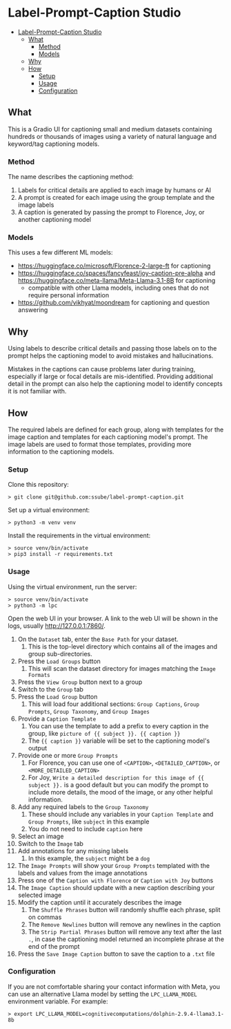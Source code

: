 # Label-Prompt-Caption Studio

- [Label-Prompt-Caption Studio](#label-prompt-caption-studio)
  - [What](#what)
    - [Method](#method)
    - [Models](#models)
  - [Why](#why)
  - [How](#how)
    - [Setup](#setup)
    - [Usage](#usage)
    - [Configuration](#configuration)

## What

This is a Gradio UI for captioning small and medium datasets containing hundreds or thousands of images using a variety
of natural language and keyword/tag captioning models.

### Method

The name describes the captioning method:

1. Labels for critical details are applied to each image by humans or AI
2. A prompt is created for each image using the group template and the image labels
3. A caption is generated by passing the prompt to Florence, Joy, or another captioning model

### Models

This uses a few different ML models:

- https://huggingface.co/microsoft/Florence-2-large-ft for captioning
- https://huggingface.co/spaces/fancyfeast/joy-caption-pre-alpha and https://huggingface.co/meta-llama/Meta-Llama-3.1-8B for captioning
  - compatible with other Llama models, including ones that do not require personal information
- https://github.com/vikhyat/moondream for captioning and question answering

## Why

Using labels to describe critical details and passing those labels on to the prompt helps the captioning model to
avoid mistakes and hallucinations.

Mistakes in the captions can cause problems later during training, especially if large or focal details are
mis-identified. Providing additional detail in the prompt can also help the captioning model to identify concepts it
is not familiar with.

## How

The required labels are defined for each group, along with templates for the image caption and templates for each
captioning model's prompt. The image labels are used to format those templates, providing more information to the
captioning models.

### Setup

Clone this repository:

```shell
> git clone git@github.com:ssube/label-prompt-caption.git
```

Set up a virtual environment:

```shell
> python3 -m venv venv
```

Install the requirements in the virtual environment:

```shell
> source venv/bin/activate
> pip3 install -r requirements.txt
```

### Usage

Using the virtual environment, run the server:

```shell
> source venv/bin/activate
> python3 -m lpc
```

Open the web UI in your browser. A link to the web UI will be shown in the logs, usually http://127.0.0.1:7860/.

1. On the `Dataset` tab, enter the `Base Path` for your dataset.
   1. This is the top-level directory which contains all of the images and group sub-directories.
2. Press the `Load Groups` button
   1. This will scan the dataset directory for images matching the `Image Formats`
3. Press the `View Group` button next to a group
4. Switch to the `Group` tab
5. Press the `Load Group` button
   1. This will load four additional sections: `Group Captions`, `Group Prompts`, `Group Taxonomy`, and `Group Images`
6. Provide a `Caption Template`
   1. You can use the template to add a prefix to every caption in the group, like `picture of {{ subject }}. {{ caption }}`
   2. The `{{ caption }}` variable will be set to the captioning model's output
7. Provide one or more `Group Prompts`
   1. For Florence, you can use one of `<CAPTION>`, `<DETAILED_CAPTION>`, or `<MORE_DETAILED_CAPTION>`
   2. For Joy, `Write a detailed description for this image of {{ subject }}.` is a good default but you can modify
      the prompt to include more details, the mood of the image, or any other helpful information.
8. Add any required labels to the `Group Taxonomy`
   1. These should include any variables in your `Caption Template` and `Group Prompts`, like `subject` in this example
   2. You do not need to include `caption` here
9. Select an image
10. Switch to the `Image` tab
11. Add annotations for any missing labels
    1. In this example, the `subject` might be a `dog`
12. The `Image Prompts` will show your `Group Prompts` templated with the labels and values from the image annotations
13. Press one of the `Caption with Florence` or `Caption with Joy` buttons
14. The `Image Caption` should update with a new caption describing your selected image
15. Modify the caption until it accurately describes the image
    1. The `Shuffle Phrases` button will randomly shuffle each phrase, split on commas
    2. The `Remove Newlines` button will remove any newlines in the caption
    3. The `Strip Partial Phrases` button will remove any text after the last `.`, in case the captioning model returned
       an incomplete phrase at the end of the prompt
16. Press the `Save Image Caption` button to save the caption to a `.txt` file

### Configuration

If you are not comfortable sharing your contact information with Meta, you can use an alternative Llama model by
setting the `LPC_LLAMA_MODEL` environment variable. For example:

```shell
> export LPC_LLAMA_MODEL=cognitivecomputations/dolphin-2.9.4-llama3.1-8b
```
